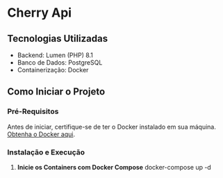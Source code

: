 # Cherry Api

## Tecnologias Utilizadas
- Backend: Lumen (PHP) 8.1
- Banco de Dados: PostgreSQL
- Containerização: Docker

## Como Iniciar o Projeto

### Pré-Requisitos
Antes de iniciar, certifique-se de ter o Docker instalado em sua máquina. [Obtenha o Docker aqui](https://www.docker.com/get-started).

### Instalação e Execução

1. **Inicie os Containers com Docker Compose**
    docker-compose up -d